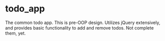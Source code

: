 # todo_app
The common todo app. This is pre-OOP design. Utilizes jQuery extensively, and provides basic functionality to add and remove todos. Not complete them, yet. 
